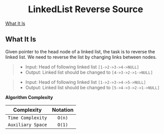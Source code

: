 <h1 align="center">LinkedList Reverse Source</h1>

[What It Is](#what-it-is)

## What It Is

Given pointer to the head node of a linked list, the task is to reverse the linked list. We need to reverse the list by changing links between nodes.


> * Input: Head of following linked list `[1->2->3->4->NULL]`
> * Output: Linked list should be changed to `[4->3->2->1->NULL]`

> * Input: Head of following linked list `[1->2->3->4->5->NULL]`
> * Output: Linked list should be changed to `[5->4->3->2->1->NULL]`

**Algorithm Complexity**

| Complexity		| Notation  |
| ----------------- |:---------:|
| `Time Complexity`	| `O(n)`    |
| `Auxiliary Space` | `O(1)`    |